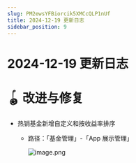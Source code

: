 ```yaml
---
slug: PM2ewsYFBiorcik5XMCcQLP1nUf
title: 2024-12-19 更新日志
sidebar_position: 9
---
```



# 2024-12-19 更新日志


# 🪀 改进与修复

- 热销基金新增自定义和按收益率排序
    - 路径：「基金管理」-「App 展示管理」

        ![image.png](/assets/eb3583cd2759be83dad81a06a4878e6d.png)

